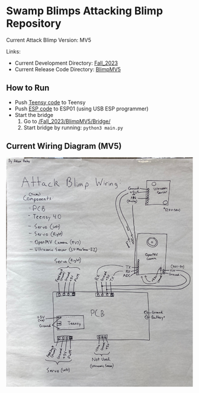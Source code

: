 # Swamp Blimps Attacking Blimp Repository

Current Attack Blimp Version: MV5

Links:
- Current Development Directory: [Fall_2023](/Fall_2023/)
- Current Release Code Directory: [BlimpMV5](/Fall_2023/BlimpMV5/)

## How to Run
- Push [Teensy code](/Fall_2023/BlimpMV5/Teensy/) to Teensy
- Push [ESP code](/Fall_2023/BlimpMV5/ESP/) to ESP01 (using USB ESP programmer)
- Start the bridge
    1. Go to [/Fall_2023/BlimpMV5/Bridge/](/Fall_2023/BlimpMV5/Bridge/)
    2. Start bridge by running: ```python3 main.py```

## Current Wiring Diagram (MV5)
![BlimpMV5 Wiring Diagram](/Fall_2023/BlimpMV5_Wiring_Diagram.jpg)